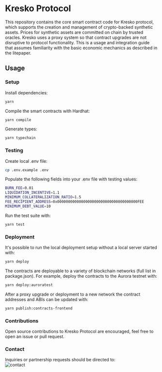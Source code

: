 # Kresko Protocol

This repository contains the core smart contract code for Kresko protocol, which supports the creation and management of crypto-backed synthetic assets. Prices for synthetic assets are committed on chain by trusted oracles. Kresko uses a proxy system so that contract upgrades are not disruptive to protocol functionality. This is a usage and integration guide that assumes familiarity with the basic economic mechanics as described in the litepaper.

## Usage

### Setup

Install dependencies:

```sh
yarn
```

Compile the smart contracts with Hardhat:

```sh
yarn compile
```

Generate types:

```sh
yarn typechain
```

### Testing

Create local .env file:
```sh
cp .env.example .env
```

Populate the following fields into your .env file with testing values: 
```sh
BURN_FEE=0.01
LIQUIDATION_INCENTIVE=1.1
MINIMUM_COLLATERALIZATION_RATIO=1.5
FEE_RECIPIENT_ADDRESS=0x0000000000000000000000000000000000000FEE
MINIMUM_DEBT_VALUE=10
```

Run the test suite with:

```sh
yarn test
```

### Deployment

It's possible to run the local deployment setup without a local server started with:

```sh
yarn deploy
```

The contracts are deployable to a variety of blockchain networks (full list in package.json). For example, deploy the contracts to the Aurora testnet with:

```sh
yarn deploy:auroratest
```

After a proxy upgrade or deployment to a new network the contract addresses and ABIs can be updated with:

```sh
yarn publish:contracts-frontend
```

### Contributions

Open source contributions to Kresko Protocol are encouraged, feel free to open an issue or pull request.

### Contact

Inquiries or partnership requests should be directed to: </br> ![contact](https://user-images.githubusercontent.com/15370712/167091756-d69aedf4-ab00-4af5-adc4-1f7e2d3adb54.png)